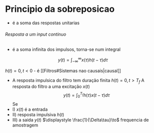 # Principio da sobreposicao 

- é a soma das respostas unitarias
###### Resposta a um input continuo
- é a soma infinita dos impulsos, torna-se num integral

$$\displaystyle y(t)=\int_{-\infty}^{\infty}x(\tau)h(t - \tau )d\tau$$


$h(t)=0,t<0$ - é [[Filtros#Sistemas nao causais|causal]] 
- A resposta impulsica do filtro tem duração finita
$h(t)=0,t>T_f$
A resposta do filtro a uma excitação $x(t)$ 
$$y(t)=\int_0^{T_f} h(\tau)x(t-\tau)d\tau$$
Se
- I)    $x(t)$ é a entrada
- II)   resposta impulsiva $h(t)$
- III)  a saida $y(t)$
$\displaystyle \frac{1}{\Delta\tau}\to$ frequencia de amostragem 
